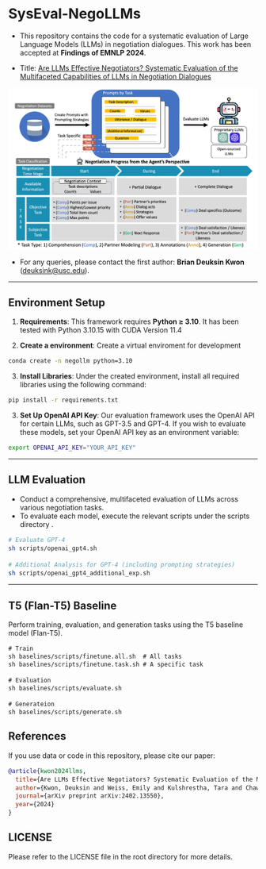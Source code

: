 # SysEval-NegoLLMs
- This repository contains the code for a systematic evaluation of Large Language Models (LLMs) in negotiation dialogues. This work has been accepted at **Findings of EMNLP 2024**.

- Title: [Are LLMs Effective Negotiators? Systematic Evaluation of the Multifaceted Capabilities of LLMs in Negotiation Dialogues](https://arxiv.org/abs/2402.13550)
<img src="images/main.jpg" alt="Framework" width="700"/>

- For any queries, please contact the first author: **Brian Deuksin Kwon** (deuksink@usc.edu).

---

## Environment Setup

1. **Requirements**: This framework requires **Python ≥ 3.10**. It has been tested with Python 3.10.15 with CUDA Version 11.4

2. **Create a environment**: Create a virtual enviroment for development
```bash
conda create -n negollm python=3.10
```

3. **Install Libraries**: Under the created environment, install all required libraries using the following command:
```bash
pip install -r requirements.txt
```

3. **Set Up OpenAI API Key**: Our evaluation framework uses the OpenAI API for certain LLMs, such as GPT-3.5 and GPT-4. If you wish to evaluate these models, set your OpenAI API key as an environment variable:
```bash
export OPENAI_API_KEY="YOUR_API_KEY"
```

---

## LLM Evaluation

- Conduct a comprehensive, multifaceted evaluation of LLMs across various negotiation tasks.
- To evaluate each model, execute the relevant scripts under the scripts directory .

```bash
# Evaluate GPT-4
sh scripts/openai_gpt4.sh

# Additional Analysis for GPT-4 (including prompting strategies)
sh scripts/openai_gpt4_additional_exp.sh
```

---

## T5 (Flan-T5) Baseline
Perform training, evaluation, and generation tasks using the T5 baseline model (Flan-T5).

```{sh}
# Train
sh baselines/scripts/finetune.all.sh  # All tasks
sh baselines/scripts/finetune.task.sh # A specific task

# Evaluation
sh baselines/scripts/evaluate.sh

# Generateion
sh baselines/scripts/generate.sh
```

## References
If you use data or code in this repository, please cite our paper:

```bibtex
@article{kwon2024llms,
  title={Are LLMs Effective Negotiators? Systematic Evaluation of the Multifaceted Capabilities of LLMs in Negotiation Dialogues},
  author={Kwon, Deuksin and Weiss, Emily and Kulshrestha, Tara and Chawla, Kushal and Lucas, Gale M and Gratch, Jonathan},
  journal={arXiv preprint arXiv:2402.13550},
  year={2024}
}
```


## LICENSE
Please refer to the LICENSE file in the root directory for more details.
